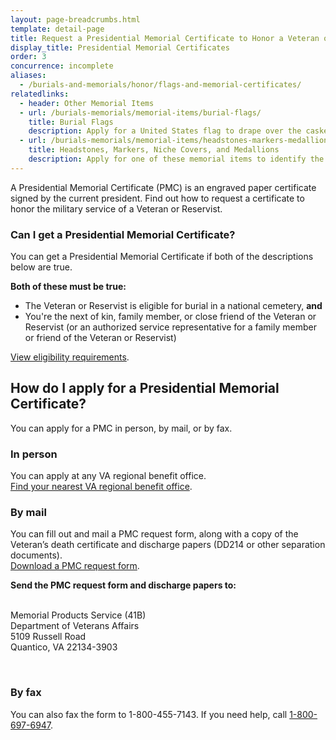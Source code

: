 ```yaml
---
layout: page-breadcrumbs.html
template: detail-page
title: Request a Presidential Memorial Certificate to Honor a Veteran or Reservist
display_title: Presidential Memorial Certificates
order: 3
concurrence: incomplete
aliases:
  - /burials-and-memorials/honor/flags-and-memorial-certificates/
relatedlinks:
  - header: Other Memorial Items
  - url: /burials-memorials/memorial-items/burial-flags/
    title: Burial Flags
    description: Apply for a United States flag to drape over the casket (or coffin) or place with the urn of a Veteran or Reservist.
  - url: /burials-memorials/memorial-items/headstones-markers-medallions/
    title: Headstones, Markers, Niche Covers, and Medallions
    description: Apply for one of these memorial items to identify the burial place of a Veteran or eligible family member.
---
```


<div class="va-introtext">

A Presidential Memorial Certificate (PMC) is an engraved paper certificate signed by the current president. Find out how to request a certificate to honor the military service of a Veteran or Reservist.

</div>

<div class="feature">

### Can I get a Presidential Memorial Certificate?

You can get a Presidential Memorial Certificate if both of the descriptions below are true.

**Both of these must be true:**
- The Veteran or Reservist is eligible for burial in a national cemetery, **and**
- You're the next of kin, family member, or close friend of the Veteran or Reservist (or an authorized service representative for a family member or friend of the Veteran or Reservist) <br>

[View eligibility requirements](/burials-memorials/eligibility/).
</div>

## How do I apply for a Presidential Memorial Certificate?

You can apply for a PMC in person, by mail, or by fax.

### In person

You can apply at any VA regional benefit office.<br>
[Find your nearest VA regional benefit office](/find-locations/).

### By mail

You can fill out and mail a PMC request form, along with a copy of the Veteran’s death certificate and discharge papers (DD214 or other separation documents). <br>
[Download a PMC request form](https://www.va.gov/vaforms/va/pdf/VA40-0247.pdf).

**Send the PMC request form and discharge papers to:**
<br><br>
<p class="va-address-block">
    Memorial Products Service (41B)<br>
    Department of Veterans Affairs<br>
    5109 Russell Road<br>
    Quantico, VA 22134-3903<br>
</p>
<br>

### By fax
You can also fax the form to 1-800-455-7143. If you need help, call <a href="tel:+18006976947">1-800-697-6947</a>.

